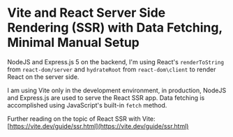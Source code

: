 # Vite and React Server Side Rendering (SSR) with Data Fetching, Minimal Manual Setup

NodeJS and Express.js 5 on the backend, I'm using React's `renderToString` from `react-dom/server` and `hydrateRoot` from `react-dom\client` to render React on the server side.

I am using Vite only in the development environment, in production, NodeJS and Express.js are used to serve the React SSR app. Data fetching is accomplished using JavaScript's built-in `fetch` method.

Further reading on the topic of React SSR with Vite: [https://vite.dev/guide/ssr.html](https://vite.dev/guide/ssr.html)
